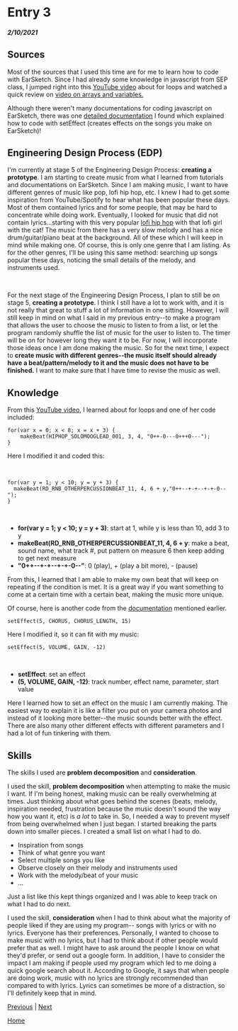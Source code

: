 # Entry 3
##### 2/10/2021

## Sources

Most of the sources that I used this time are for me to learn how to code with EarSketch. Since I had already some knowledge in javascript from SEP class, I jumped right into this <a href="https://www.youtube.com/watch?v=__3sQNXdbBg">YouTube video</a> about for loops and watched a quick review on <a href="https://www.youtube.com/watch?v=SvKfVYSS5J0">video on arrays and variables.</a>

Although there weren't many documentations for coding javascript on EarSketch, there was one <a href="http://nebomusic.net/earsketchlessons/Directions_EarSketch2_Effects.pdf">detailed documentation</a> I found which explained how to code with setEffect (creates effects on the songs you make on EarSketch)!


## Engineering Design Process (EDP)

I'm currently at stage 5 of the Engineering Design Process: <b>creating a prototype</b>. I am starting to create music from what I learned from tutorials and documentations on EarSketch. Since I am making music, I want to have different genres of music like pop, lofi hip hop, etc. I knew I had to get some inspiration from YouTube/Spotify to hear what has been popular these days. Most of them contained lyrics and for some people, that may be hard to concentrate while doing work. Eventually, I looked for music that did not contain lyrics...starting with this very popular <a href="https://www.youtube.com/watch?v=5qap5aO4i9A">lofi hip hop</a> with that lofi girl with the cat! The music from there has a very slow melody and has a nice drum/guitar/piano beat at the background. All of these which I will keep in mind while making one. Of course, this is only one genre that I am listing. As for the other genres, I'll be using this same method: searching up songs popular these days, noticing the small details of the melody, and instruments used.

<br>

For the next stage of the Engineering Design Process, I plan to still be on stage 5, <b>creating a prototype</b>. I think I still have a lot to work with, and it is not really that great to stuff a lot of information in one sitting. However, I will still keep in mind on what I said in my previous entry--to make a program that allows the user to choose the music to listen to from a list, or let the program randomly shuffle the list of music for the user to listen to. The timer will be on for however long they want it to be. For now, I will incorporate those ideas once I am done making the music. So for the next time, I expect to <b>create music with different genres--the music itself should already have a beat/pattern/melody to it and the music does not have to be finished.</b> I want to make sure that I have time to revise the music as well. 

## Knowledge

From this <a href="https://www.youtube.com/watch?v=__3sQNXdbBg">YouTube video</a>, I learned about for loops and one of her code included:

```
for(var x = 0; x < 8; x = x + 3) { 
    makeBeat(HIPHOP_SOLOMOOGLEAD_001, 3, 4, "0++-0---0+++0---");
}
```

Here I modified it and coded this:

<br>

```
for(var y = 1; y < 10; y = y + 3) { 
  makeBeat(RD_RNB_OTHERPERCUSSIONBEAT_11, 4, 6 + y,"0++--+-+--+-+-0--");
}
```

<br>

<ul>
<li><b>for(var y = 1; y < 10; y = y + 3)</b>: start at 1, while y is less than 10, add 3 to y</li>
<li><b>makeBeat(RD_RNB_OTHERPERCUSSIONBEAT_11, 4, 6 + y</b>: make a beat, sound name, what track #, put pattern on measure 6 then keep adding to get next measure</li>
<li><b>"0++--+-+--+-+-0--"</b>: 0 (play), + (play a bit more), - (pause)
</ul>

From this, I learned that I am able to make my own beat that will keep on repeating if the condition is met. It is a great way if you want something to come at a certain time with a certain beat, making the music more unique.

Of course, here is another code from the <a href="http://nebomusic.net/earsketchlessons/Directions_EarSketch2_Effects.pdf">documentation</a> mentioned earlier.

```
setEffect(5, CHORUS, CHORUS_LENGTH, 15)
```

Here I modified it, so it can fit with my music:

```
setEffect(5, VOLUME, GAIN, -12)
```

<br>

<ul>
<li><b>setEffect</b>: set an effect</li>
<li><b>(5, VOLUME, GAIN, -12)</b>: track number, effect name, parameter, start value</li>
</ul>

Here I learned how to set an effect on the music I am currently making. The easiest way to explain it is like a filter you put on your camera photos and instead of it looking more better--the music sounds better with the effect. There are also many other different effects with different parameters and I had a lot of fun tinkering with them.


## Skills

The skills I used are <b>problem decomposition</b> and <b>consideration</b>.

I used the skill, <b>problem decomposition</b> when attempting to make the music I want. If I'm being honest, making music can be really overwhelming at times. Just thinking about what goes behind the scenes (beats, melody, inspiration needed, frustration because the music doesn't sound the way how you want it, etc) is <i>a lot</i> to take in. So, I needed a way to prevent myself from being overwhelmed when I just began. I started breaking the parts down into smaller pieces. I created a small list on what I had to do. 

<ul>
<li> Inspiration from songs </li>
<li> Think of what genre you want </li>
<li> Select multiple songs you like 
<li> Observe closely on their melody and instruments used </li>
<li> Work with the melody/beat of your music </li> 
<li> ... </li>
</ul>

Just a list like this kept things organized and I was able to keep track on what I had to do next.

I used the skill, <b>consideration</b> when I had to think about what the majority of people liked if they are using my program-- songs with lyrics or with no lyrics. Everyone has their preferences. Personally, I wanted to choose to make music with no lyrics, but I had to think about if other people would prefer that as well. I might have to ask around the people I know on what they'd prefer, or send out a google form. In addition, I have to consider the impact I am making if people used my program which led to me doing a quick google search about it. According to Google, it says that when people are doing work, music with no lyrics are strongly recommended than compared to with lyrics. Lyrics can sometimes be more of a distraction, so I'll definitely keep that in mind.       


[Previous](entry02.md) | [Next](entry04.md)

[Home](../README.md)